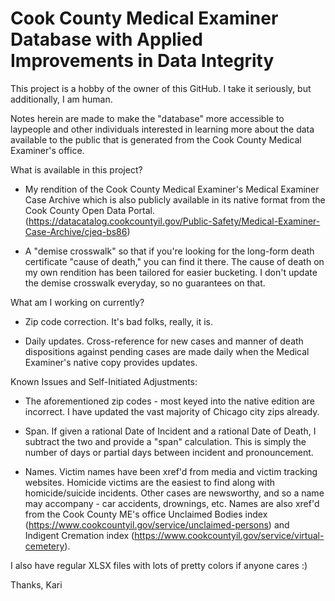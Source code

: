 # Cook County Medical Examiner Database with Applied Improvements in Data Integrity

This project is a hobby of the owner of this GitHub.  I take it seriously, but additionally, I am human.

Notes herein are made to make the "database" more accessible to laypeople and other individuals interested in learning more about the data available to the public that is generated from the Cook County Medical Examiner's office.

What is available in this project?
- My rendition of the Cook County Medical Examiner's Medical Examiner Case Archive which is also publicly available in its native format from the Cook County Open Data Portal. (https://datacatalog.cookcountyil.gov/Public-Safety/Medical-Examiner-Case-Archive/cjeq-bs86)

- A "demise crosswalk" so that if you're looking for the long-form death certificate "cause of death," you can find it there.  The cause of death on my own rendition has been tailored for easier bucketing.  I don't update the demise crosswalk everyday, so no guarantees on that.

What am I working on currently?
- Zip code correction.  It's bad folks, really, it is.

- Daily updates.  Cross-reference for new cases and manner of death dispositions against pending cases are made daily when the Medical Examiner's native copy provides updates.

Known Issues and Self-Initiated Adjustments:
- The aforementioned zip codes - most keyed into the native edition are incorrect.  I have updated the vast majority of Chicago city zips already.

- Span.  If given a rational Date of Incident and a rational Date of Death, I subtract the two and provide a "span" calculation.  This is simply the number of days or partial days between incident and pronouncement.

- Names.  Victim names have been xref'd from media and victim tracking websites.  Homicide victims are the easiest to find along with homicide/suicide incidents.  Other cases are newsworthy, and so a name may accompany - car accidents, drownings, etc.  Names are also xref'd from the Cook County ME's office Unclaimed Bodies index (https://www.cookcountyil.gov/service/unclaimed-persons) and Indigent Cremation index (https://www.cookcountyil.gov/service/virtual-cemetery).

I also have regular XLSX files with lots of pretty colors if anyone cares :)

Thanks, Kari
